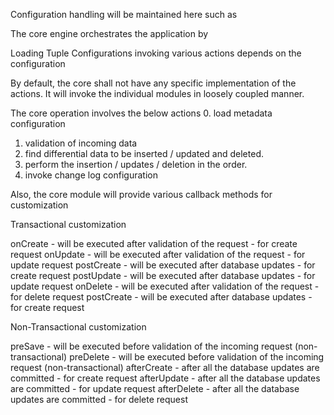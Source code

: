 Configuration handling will be maintained here such as

The core engine orchestrates the application by 

Loading Tuple Configurations
invoking various actions depends on the configuration

By default, the core shall not have any specific implementation of the actions. It will invoke the individual modules in loosely coupled manner.  

The core operation  involves the below actions
0. load metadata configuration
1. validation of incoming data
2. find differential data to be inserted / updated and deleted.
3. perform the insertion / updates / deletion in the order.
4. invoke change log configuration

Also, the core module will provide various callback methods for customization

Transactional customization 

onCreate	- will be executed after validation of the request - for create request
onUpdate	- will be executed after validation of the request - for update request
postCreate	- will be executed after database updates - for create request
postUpdate	- will be executed after database updates - for update request
onDelete	- will be executed after validation of the request - for delete request
postCreate	- will be executed after database updates - for create request

Non-Transactional customization

preSave 	- will be executed before validation of the incoming request (non-transactional)
preDelete 	- will be executed before validation of the incoming request (non-transactional)
afterCreate - after all the database updates are committed - for create request
afterUpdate	- after all the database updates are committed - for update request
afterDelete	- after all the database updates are committed - for delete request



